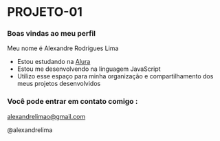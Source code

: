 # PROJETO-01

### Boas vindas ao meu perfil

Meu nome é Alexandre Rodrigues Lima

- Estou estudando na [Alura](https://www.alura.com.br)
- Estou me desenvolvendo na linguagem JavaScript
- Utilizo esse espaço para minha organização e compartilhamento dos meus projetos desenvolvidos

### Você pode entrar em contato comigo :

alexandrelimao@gmail.com

@alexandrelima

